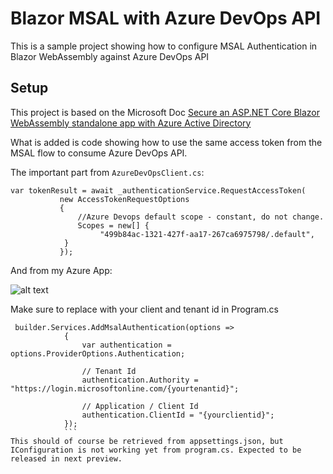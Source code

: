 # Blazor MSAL with Azure DevOps API
This is a sample project showing how to configure MSAL Authentication in Blazor WebAssembly against Azure DevOps API

## Setup
This project is based on the Microsoft Doc [Secure an ASP.NET Core Blazor WebAssembly standalone app with Azure Active Directory](https://docs.microsoft.com/en-us/aspnet/core/security/blazor/webassembly/standalone-with-azure-active-directory?view=aspnetcore-3.1)

What is added is code showing how to use the same access token from the MSAL flow to consume Azure DevOps API. 

The important part from `AzureDevOpsClient.cs`:
```
var tokenResult = await _authenticationService.RequestAccessToken(
           new AccessTokenRequestOptions
           {
               //Azure Devops default scope - constant, do not change.
               Scopes = new[] {
                    "499b84ac-1321-427f-aa17-267ca6975798/.default",
            }
           });
```

And from my Azure App:

![alt text](https://github.com/MortenMeisler/Blazor.MSAL/blob/master/appreg.png)

Make sure to replace with your client and tenant id in Program.cs

```
 builder.Services.AddMsalAuthentication(options =>
            {
                var authentication = options.ProviderOptions.Authentication;

                // Tenant Id
                authentication.Authority = "https://login.microsoftonline.com/{yourtenantid}";

                // Application / Client Id
                authentication.ClientId = "{yourclientid}";
            });
            ```
This should of course be retrieved from appsettings.json, but IConfiguration is not working yet from program.cs. Expected to be released in next preview.           
